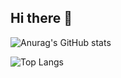 ## Hi there 👋

![Anurag's GitHub stats](https://github-readme-stats.vercel.app/api?username=MarcioBezerra-des&show_icons=true&theme=radical)

![Top Langs](https://github-readme-stats.vercel.app/api/top-langs/?username=MarcioBezerra-des&layout=compact)

<!--
**MarcioBezerra-des/MarcioBezerra-des** is a ✨ _special_ ✨ repository because its `README.md` (this file) appears on your GitHub profile.

Here are some ideas to get you started:

- 🔭 I’m currently working on ...
- 🌱 I’m currently learning ...
- 👯 I’m looking to collaborate on ...
- 🤔 I’m looking for help with ...
- 💬 Ask me about ...
- 📫 How to reach me: ...
- 😄 Pronouns: ...
- ⚡ Fun fact: ...
-->
